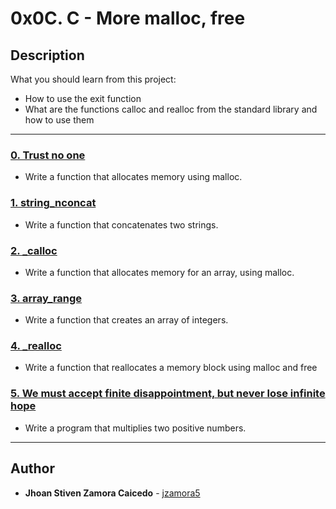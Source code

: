 # 0x0C. C - More malloc, free

## Description
What you should learn from this project:

* How to use the exit function
* What are the functions calloc and realloc from the standard library and how to use them

---

### [0. Trust no one](./0-malloc_checked.c)
* Write a function that allocates memory using malloc.


### [1. string_nconcat](./1-string_nconcat.c)
* Write a function that concatenates two strings.


### [2. _calloc](./2-calloc.c)
* Write a function that allocates memory for an array, using malloc.


### [3. array_range](./3-array_range.c)
* Write a function that creates an array of integers.


### [4. _realloc](./100-realloc.c)
* Write a function that reallocates a memory block using malloc and free


### [5. We must accept finite disappointment, but never lose infinite hope](./101-mul.c)
* Write a program that multiplies two positive numbers.

---

## Author
* **Jhoan Stiven Zamora Caicedo** - [jzamora5](https://github.com/jzamora5)